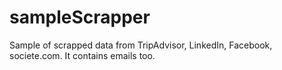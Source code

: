 # sampleScrapper
Sample of scrapped data from TripAdvisor, LinkedIn, Facebook, societe.com. It contains emails too.
